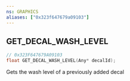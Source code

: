 ```yaml
---
ns: GRAPHICS
aliases: ["0x323f647679a09103"]
---
```

## GET_DECAL_WASH_LEVEL

```c
// 0x323F647679A09103
float GET_DECAL_WASH_LEVEL(Any* decalId);
```

Gets the wash level of a previously added decal

